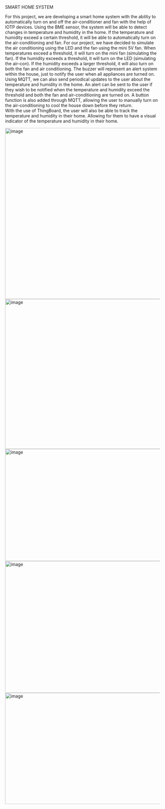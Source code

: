 SMART HOME SYSTEM

For this project, we are developing a smart home system with the ability to automatically turn on and off the air-conditioner and fan with the help of IOTP devices. 
Using the BME sensor, the system will be able to detect changes in temperature and humidity in the home. If the temperature and humidity exceed a certain threshold, it will be able to automatically turn on the air-conditioning and fan. 
For our project, we have decided to simulate the air conditioning using the LED and the fan using the mini 5V fan. When temperatures exceed a threshold, it will turn on the mini fan (simulating the fan). If the humidity exceeds a threshold, it will turn on the LED (simulating the air-con). If the humidity exceeds a larger threshold, it will also turn on both the fan and air conditioning. 
The buzzer will represent an alert system within the house, just to notify the user when all appliances are turned on. 
Using MQTT, we can also send periodical updates to the user about the temperature and humidity in the home. An alert can be sent to the user if they wish to be notified when the temperature and humidity exceed the threshold and both the fan and air-conditioning are turned on. A button function is also added through MQTT, allowing the user to manually turn on the air-conditioning to cool the house down before they return.  
With the use of ThingBoard, the user will also be able to track the temperature and humidity in their home. Allowing for them to have a visual indicator of the temperature and humidity in their home.

<img width="612" height="557" alt="image" src="https://github.com/user-attachments/assets/f6af77d5-956f-4831-8eaf-ebb0d1295d9d" />
<img width="736" height="488" alt="image" src="https://github.com/user-attachments/assets/8acf76c9-4797-4e6a-a4f1-ac0a0320630c" />
<img width="690" height="365" alt="image" src="https://github.com/user-attachments/assets/cd0f1982-4ac4-43fc-9ed8-1af5ffec9364" />
<img width="531" height="429" alt="image" src="https://github.com/user-attachments/assets/932b8074-1dc5-45ed-ae60-f73338b30367" />
<img width="746" height="362" alt="image" src="https://github.com/user-attachments/assets/09028309-aedf-4d9c-888c-ebbe36ec9bb2" />






